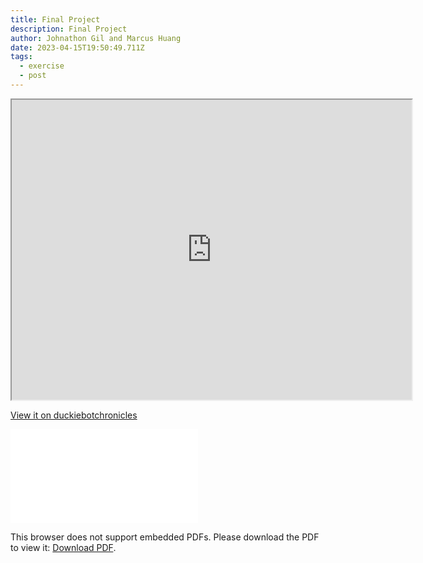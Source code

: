 ```yaml
---
title: Final Project
description: Final Project
author: Johnathon Gil and Marcus Huang
date: 2023-04-15T19:50:49.711Z
tags:
  - exercise
  - post
---
```

<iframe src="https://drive.google.com/file/d/1ERmPL-ReiOaXmYZEyV95nTEubx01ExnM/preview" width="640" height="480" allow="autoplay"></iframe>

<a href="https://sites.google.com/ualberta.ca/duckiebotchronicles/the-chapters/final-chapter-project">View it on duckiebotchronicles</a>

<object data="/static/file/final.pdf" type="application/pdf" width="750px" height="750px">
    <embed src="/static/file/final.pdf" type="application/pdf">
      <p>This browser does not support embedded PDFs. Please download the PDF to view it: 
      <a href="/static/file/final.pdf">Download PDF</a>.</p>
    </embed>
</object>
